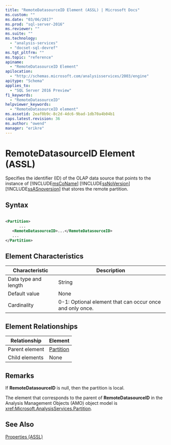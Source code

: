 ```yaml
---
title: "RemoteDatasourceID Element (ASSL) | Microsoft Docs"
ms.custom: ""
ms.date: "03/06/2017"
ms.prod: "sql-server-2016"
ms.reviewer: ""
ms.suite: ""
ms.technology: 
  - "analysis-services"
  - "docset-sql-devref"
ms.tgt_pltfrm: ""
ms.topic: "reference"
apiname: 
  - "RemoteDatasourceID Element"
apilocation: 
  - "http://schemas.microsoft.com/analysisservices/2003/engine"
apitype: "Schema"
applies_to: 
  - "SQL Server 2016 Preview"
f1_keywords: 
  - "RemoteDatasourceID"
helpviewer_keywords: 
  - "RemoteDatasourceID element"
ms.assetid: 2eaf0b9c-8c2d-4dc6-9bad-1db70a4b04b1
caps.latest.revision: 36
ms.author: "owend"
manager: "erikre"
---
```

# RemoteDatasourceID Element (ASSL)
  Specifies the identifier (ID) of the OLAP data source that points to the instance of [!INCLUDE[msCoName](../../../a9notintoc/includes/msconame-md.md)] [!INCLUDE[ssNoVersion](../../../a9notintoc/includes/ssnoversion-md.md)] [!INCLUDE[ssASnoversion](../../../a9notintoc/includes/ssasnoversion-md.md)] that stores the remote partition.  
  
## Syntax  
  
```xml  
  
<Partition>  
      ...  
   <RemoteDatasourceID>...</RemoteDatasourceID>  
   ...  
</Partition>  
```  
  
## Element Characteristics  
  
|Characteristic|Description|  
|--------------------|-----------------|  
|Data type and length|String|  
|Default value|None|  
|Cardinality|0-1: Optional element that can occur once and only once.|  
  
## Element Relationships  
  
|Relationship|Element|  
|------------------|-------------|  
|Parent element|[Partition](../../../analysis-services/scripting/objects/partition-element-assl.md)|  
|Child elements|None|  
  
## Remarks  
 If **RemoteDatasourceID** is null, then the partition is local.  
  
 The element that corresponds to the parent of **RemoteDatasourceID** in the Analysis Management Objects (AMO) object model is <xref:Microsoft.AnalysisServices.Partition>.  
  
## See Also  
 [Properties &#40;ASSL&#41;](../../../analysis-services/scripting/properties/properties-assl.md)  
  
  